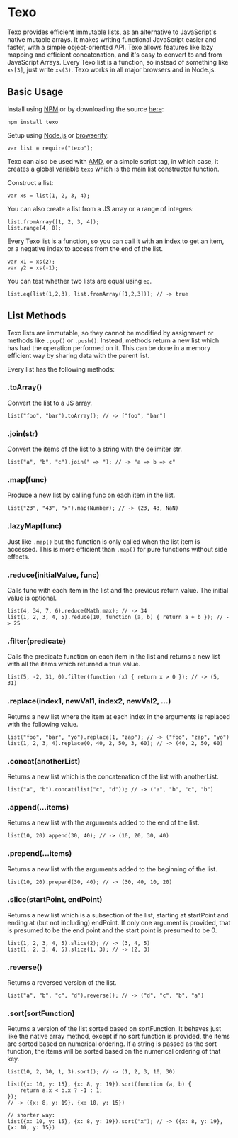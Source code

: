 Texo
====

Texo provides efficient immutable lists, as an alternative to JavaScript's native mutable arrays. It makes writing functional JavaScript easier and faster, with a simple object-oriented API. Texo allows features like lazy mapping and efficient concatenation, and it's easy to convert to and from JavaScript Arrays. Every Texo list is a function, so instead of something like `xs[3]`, just write `xs(3)`. Texo works in all major browsers and in Node.js.

Basic Usage
-----------

Install using [NPM](http://npmjs.org/) or by downloading the source [here](https://raw.githubusercontent.com/DavidTimms/texo/master/texo.js):

    npm install texo

Setup using [Node.js](http://nodejs.org) or [browserify](http://browserify.org):

    var list = require("texo");

Texo can also be used with [AMD](http://requirejs.org/docs/whyamd.html#amd), or a simple script tag, in which case, it creates a global variable `texo` which is the main list constructor function.

Construct a list:

    var xs = list(1, 2, 3, 4);

You can also create a list from a JS array or a range of integers:

    list.fromArray([1, 2, 3, 4]);
	list.range(4, 8);

Every Texo list is a function, so you can call it with an index to get an item, 
or a negative index to access from the end of the list.

    var x1 = xs(2);
    var y2 = xs(-1);

You can test whether two lists are equal using `eq`.

	list.eq(list(1,2,3), list.fromArray([1,2,3])); // -> true

List Methods
-----------

Texo lists are immutable, so they cannot be modified by assignment or methods like `.pop()` or `.push()`. Instead, methods return a new list which has had the operation performed on it. This can be done in a memory efficient way by sharing data with the parent list.

Every list has the following methods:

### .toArray()
Convert the list to a JS array.

    list("foo", "bar").toArray(); // -> ["foo", "bar"]

### .join(str)
Convert the items of the list to a string with the delimiter str.

    list("a", "b", "c").join(" => "); // -> "a => b => c"

### .map(func)
Produce a new list by calling func on each item in the list.

    list("23", "43", "x").map(Number); // -> (23, 43, NaN)

### .lazyMap(func)
Just like `.map()` but the function is only called when the list item is accessed. This is more efficient than `.map()` for pure functions without side effects.

### .reduce(initialValue, func)
Calls func with each item in the list and the previous return value. The initial value is optional.

    list(4, 34, 7, 6).reduce(Math.max); // -> 34
    list(1, 2, 3, 4, 5).reduce(10, function (a, b) { return a + b }); // -> 25

### .filter(predicate)
Calls the predicate function on each item in the list and returns a new list with all the items which returned a true value.

    list(5, -2, 31, 0).filter(function (x) { return x > 0 }); // -> (5, 31)

### .replace(index1, newVal1, index2, newVal2, ...)
Returns a new list where the item at each index in the arguments is replaced with the following value.

    list("foo", "bar", "yo").replace(1, "zap"); // -> ("foo", "zap", "yo")
    list(1, 2, 3, 4).replace(0, 40, 2, 50, 3, 60); // -> (40, 2, 50, 60)

### .concat(anotherList)
Returns a new list which is the concatenation of the list with anotherList.

    list("a", "b").concat(list("c", "d")); // -> ("a", "b", "c", "b")

### .append(...items)
Returns a new list with the arguments added to the end of the list.

    list(10, 20).append(30, 40); // -> (10, 20, 30, 40)

### .prepend(...items)
Returns a new list with the arguments added to the beginning of the list.

    list(10, 20).prepend(30, 40); // -> (30, 40, 10, 20)

### .slice(startPoint, endPoint)
Returns a new list which is a subsection of the list, starting at startPoint and ending at (but not including) endPoint. If only one argument is provided, that is presumed to be the end point and the start point is presumed to be 0.

    list(1, 2, 3, 4, 5).slice(2); // -> (3, 4, 5)
    list(1, 2, 3, 4, 5).slice(1, 3); // -> (2, 3)

### .reverse()
Returns a reversed version of the list.

    list("a", "b", "c", "d").reverse(); // -> ("d", "c", "b", "a")

### .sort(sortFunction)
Returns a version of the list sorted based on sortFunction. It behaves just like the native array method, except if no sort function is provided, the items are sorted based on numerical ordering. If a string is passed as the sort function, the items will be sorted based on the numerical ordering of that key.

    list(10, 2, 30, 1, 3).sort(); // -> (1, 2, 3, 10, 30)

    list({x: 10, y: 15}, {x: 8, y: 19}).sort(function (a, b) {
        return a.x < b.x ? -1 : 1;
    });
    // -> ({x: 8, y: 19}, {x: 10, y: 15})

    // shorter way:
    list({x: 10, y: 15}, {x: 8, y: 19}).sort("x"); // -> ({x: 8, y: 19}, {x: 10, y: 15})

